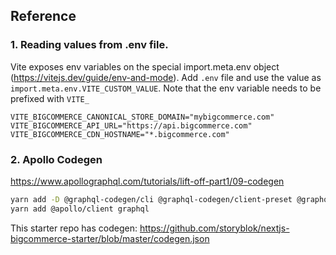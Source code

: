 ## Reference

### 1. Reading values from .env file.

Vite exposes env variables on the special import.meta.env object (https://vitejs.dev/guide/env-and-mode). Add `.env` file and use the value as `import.meta.env.VITE_CUSTOM_VALUE`. Note that the env variable needs to be prefixed with `VITE_`

```
VITE_BIGCOMMERCE_CANONICAL_STORE_DOMAIN="mybigcommerce.com"
VITE_BIGCOMMERCE_API_URL="https://api.bigcommerce.com"
VITE_BIGCOMMERCE_CDN_HOSTNAME="*.bigcommerce.com"
```

### 2. Apollo Codegen

https://www.apollographql.com/tutorials/lift-off-part1/09-codegen


```bash
yarn add -D @graphql-codegen/cli @graphql-codegen/client-preset @graphql-codegen/near-operation-file-preset @graphql-codegen/typescript-operations @graphql-codegen/typescript-react-apollo
yarn add @apollo/client graphql
```

This starter repo has codegen: https://github.com/storyblok/nextjs-bigcommerce-starter/blob/master/codegen.json

